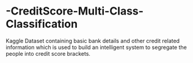 # -CreditScore-Multi-Class-Classification
Kaggle Dataset containing basic bank details and other credit related information which is used to build an intelligent system to segregate the people into credit score brackets.
